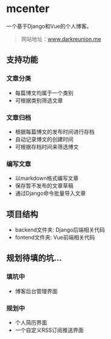 # mcenter
一个基于Django和Vue的个人博客。
> 网站地址：www.darkreunion.me


## 支持功能
### 文章分类
- 每篇博文均属于一个类别
- 可根据类别筛选文章

### 文章归档
- 根据每篇博文的发布时间进行存档
- 自动记录博文的创建时间
- 可根据存档时间来筛选博文

### 编写文章
- 以markdown格式编写文章
- 保存暂不发布的文章草稿
- 通过Django命令批量导入文章


## 项目结构
- backend文件夹: Django后端相关代码
- fontend文件夹: Vue前端相关代码


## 规划待填的坑...
### 填坑中
- 博客后台管理界面

### 规划中
- 个人简历界面
- 一个自定义RSS订阅推送界面
